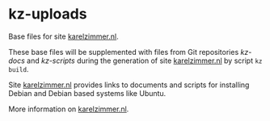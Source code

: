 # kz-uploads

Base files for site [karelzimmer.nl](https://karelzimmer.nl).

These base files will be supplemented with files from Git repositories *kz-docs* and *kz-scripts* during the generation of site [karelzimmer.nl](https://karelzimmer.nl) by script `kz build`.

Site [karelzimmer.nl](https://karelzimmer.nl) provides links to documents and scripts for installing Debian and Debian based systems like Ubuntu.

More information on [karelzimmer.nl](https://karelzimmer.nl).
